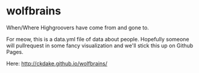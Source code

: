 # wolfbrains
When/Where Highgroovers have come from and gone to.

For meow, this is a data.yml file of data about people. Hopefully someone will
pullrequest in some fancy visualization and we'll stick this up on Github Pages. 

Here: http://ckdake.github.io/wolfbrains/
